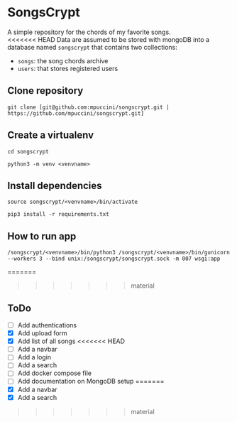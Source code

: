# SongsCrypt
A simple repository for the chords of my favorite songs.  
<<<<<<< HEAD
Data are assumed to be stored with mongoDB into a database named `songscrypt` that contains two collections:  
 - `songs`: the song chords archive
 - `users`: that stores registered users
 
## Clone repository
```
git clone [git@github.com:mpuccini/songscrypt.git | https://github.com/mpuccini/songscrypt.git]
```

## Create a virtualenv
```
cd songscrypt
```
```
python3 -m venv <venvname>
```

## Install dependencies
```
source songscrypt/<venvname>/bin/activate
```
```
pip3 install -r requirements.txt
```

## How to run app
```
/songscrypt/<venvname>/bin/python3 /songscrypt/<venvname>/bin/gunicorn --workers 3 --bind unix:/songscrypt/songscrypt.sock -m 007 wsgi:app
```
=======
>>>>>>> material

## ToDo
 - [ ] Add authentications
 - [X] Add upload form
 - [X] Add list of all songs
<<<<<<< HEAD
 - [ ] Add a navbar
 - [ ] Add a login
 - [ ] Add a search
 - [ ] Add docker compose file
 - [ ] Add documentation on MongoDB setup
=======
 - [X] Add a navbar
 - [X] Add a search
>>>>>>> material
